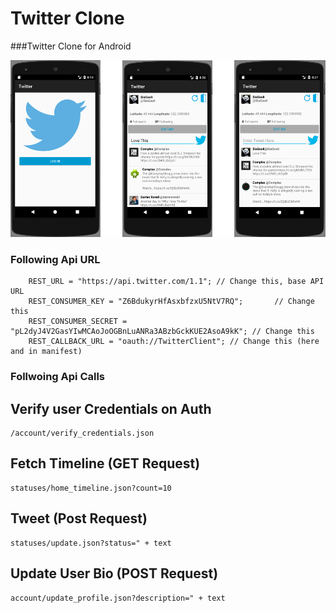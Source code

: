# Twitter Clone 

###Twitter Clone for Android

![app screenshots](https://github.com/teymourk/Android-Twitter-Client-SQL-/blob/master/AppScreens.png)

### Following Api URL

```
    REST_URL = "https://api.twitter.com/1.1"; // Change this, base API URL
    REST_CONSUMER_KEY = "Z6BdukyrHfAsxbfzxU5NtV7RQ";       // Change this
    REST_CONSUMER_SECRET = "pL2dyJ4V2GasYIwMCAoJoOGBnLuANRa3ABzbGckKUE2AsoA9kK"; // Change this
    REST_CALLBACK_URL = "oauth://TwitterClient"; // Change this (here and in manifest)
```
### Follwoing Api Calls

## Verify user Credentials on Auth

```
/account/verify_credentials.json

```
## Fetch Timeline (GET Request)
```
statuses/home_timeline.json?count=10
```

## Tweet (Post Request)
```
statuses/update.json?status=" + text
```
## Update User Bio (POST Request)
```
account/update_profile.json?description=" + text
```

